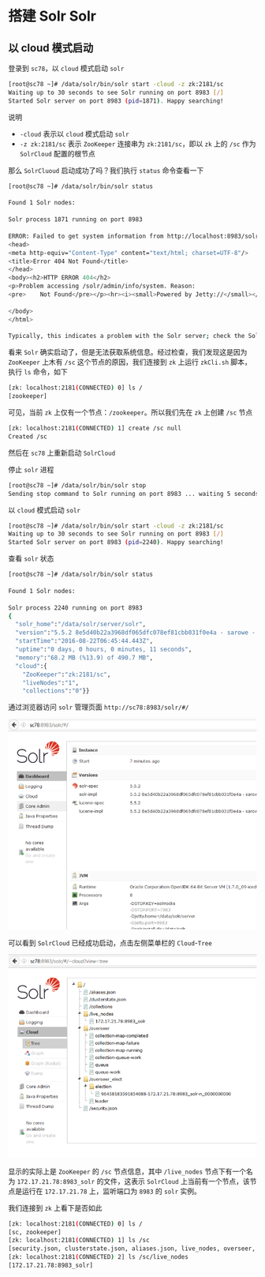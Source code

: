 # 搭建 Solr Solr

## 以 cloud 模式启动

登录到 `sc78`，以 `cloud` 模式启动 `solr`

```bash
[root@sc78 ~]# /data/solr/bin/solr start -cloud -z zk:2181/sc
Waiting up to 30 seconds to see Solr running on port 8983 [/]
Started Solr server on port 8983 (pid=1871). Happy searching!
```

说明

* `-cloud` 表示以 `cloud` 模式启动 `solr`
* `-z zk:2181/sc` 表示 `ZooKeeper` 连接串为 `zk:2181/sc`，即以 `zk` 上的 `/sc` 作为 `SolrCloud` 配置的根节点

那么 `SolrCluoud` 启动成功了吗？我们执行 `status` 命令查看一下

```bash
[root@sc78 ~]# /data/solr/bin/solr status

Found 1 Solr nodes:

Solr process 1871 running on port 8983

ERROR: Failed to get system information from http://localhost:8983/solr due to: org.apache.http.client.ClientProtocolException: Expected JSON response from server but received: <html>
<head>
<meta http-equiv="Content-Type" content="text/html; charset=UTF-8"/>
<title>Error 404 Not Found</title>
</head>
<body><h2>HTTP ERROR 404</h2>
<p>Problem accessing /solr/admin/info/system. Reason:
<pre>    Not Found</pre></p><hr><i><small>Powered by Jetty://</small></i><hr/>

</body>
</html>

Typically, this indicates a problem with the Solr server; check the Solr server logs for more information.
```

看来 `Solr` 确实启动了，但是无法获取系统信息。经过检查，我们发现这是因为 `ZooKeeper` 上木有 `/sc` 这个节点的原因，我们连接到 `zk` 上运行 `zkCli.sh` 脚本，执行 `ls` 命令，如下

```bash
[zk: localhost:2181(CONNECTED) 0] ls /
[zookeeper]
```

可见，当前 `zk` 上仅有一个节点：`/zookeeper`。所以我们先在 `zk` 上创建 `/sc` 节点

```bash
[zk: localhost:2181(CONNECTED) 1] create /sc null
Created /sc
```

然后在 `sc78` 上重新启动 `SolrCloud`

停止 `solr` 进程

```bash
[root@sc78 ~]# /data/solr/bin/solr stop
Sending stop command to Solr running on port 8983 ... waiting 5 seconds to allow Jetty process 1871 to stop gracefully.
```

以 `cloud` 模式启动 `solr`

```bash
[root@sc78 ~]# /data/solr/bin/solr start -cloud -z zk:2181/sc
Waiting up to 30 seconds to see Solr running on port 8983 [/]
Started Solr server on port 8983 (pid=2240). Happy searching!
```

查看 `solr` 状态

```bash
[root@sc78 ~]# /data/solr/bin/solr status

Found 1 Solr nodes:

Solr process 2240 running on port 8983
{
  "solr_home":"/data/solr/server/solr",
  "version":"5.5.2 8e5d40b22a3968df065dfc078ef81cbb031f0e4a - sarowe - 2016-06-21 11:44:11",
  "startTime":"2016-08-22T06:45:44.443Z",
  "uptime":"0 days, 0 hours, 0 minutes, 11 seconds",
  "memory":"68.2 MB (%13.9) of 490.7 MB",
  "cloud":{
    "ZooKeeper":"zk:2181/sc",
    "liveNodes":"1",
    "collections":"0"}}
```

通过浏览器访问 `solr` 管理页面 `http://sc78:8983/solr/#/`

![](sc1.PNG)

可以看到 `SolrCloud` 已经成功启动，点击左侧菜单栏的 `Cloud`-`Tree`

![](sc2.PNG)

显示的实际上是 `ZooKeeper` 的 `/sc` 节点信息，其中 `/live_nodes` 节点下有一个名为 `172.17.21.78:8983_solr` 的文件，这表示 `SolrCloud` 上当前有一个节点，该节点是运行在 `172.17.21.78` 上，监听端口为 `8983` 的 `solr` 实例。

我们连接到 `zk` 上看下是否如此

```bash
[zk: localhost:2181(CONNECTED) 0] ls /
[sc, zookeeper]
[zk: localhost:2181(CONNECTED) 1] ls /sc
[security.json, clusterstate.json, aliases.json, live_nodes, overseer, overseer_elect, collections]
[zk: localhost:2181(CONNECTED) 2] ls /sc/live_nodes
[172.17.21.78:8983_solr]
```
